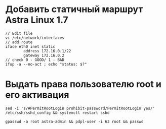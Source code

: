 # Добавить статичный маршрут Astra Linux 1.7
```console
// Edit file
vi /etc/network/interfaces
// add route
iface eth0 inet static
        address 172.16.0.1/22
        gateway 172.16.0.2
// check 0 - GOOD/ 1 - BAD
ifup -a --no-act ; echo "status: $?"
```

# Выдать права пользователю root и его активация
```console
sed -i 's/#PermitRootLogin prohibit-password/PermitRootLogin yes/' /etc/ssh/sshd_config && systemctl restart sshd
```
```console
gpasswd -a root astra-admin && pdpl-user -i 63 root && passwd
```
